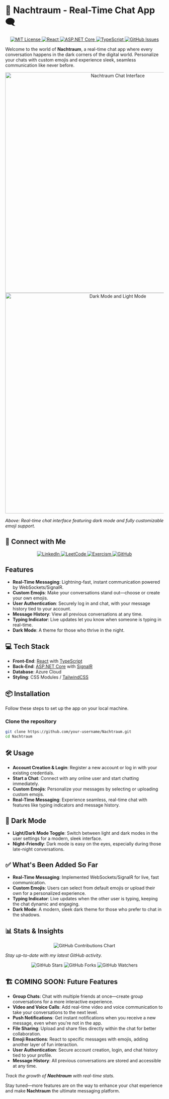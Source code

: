 # 🌙 Nachtraum - Real-Time Chat App 🗨️ 

<p align="center">
  <a href="LICENSE">
    <img src="https://img.shields.io/badge/License-MIT-blueviolet?style=for-the-badge&logo=law&logoColor=white" alt="MIT License">
  </a>
  <a href="https://reactjs.org/">
    <img src="https://img.shields.io/badge/Frontend-React-61DAFB?style=for-the-badge&logo=react&logoColor=white" alt="React">
  </a>
  <a href="https://dotnet.microsoft.com/apps/aspnet">
    <img src="https://img.shields.io/badge/Backend-ASP.NET%20Core-5C2D91?style=for-the-badge&logo=dotnet&logoColor=white" alt="ASP.NET Core">
  </a>
  <a href="https://www.typescriptlang.org/">
    <img src="https://img.shields.io/badge/Code-TypeScript-007ACC?style=for-the-badge&logo=typescript&logoColor=white" alt="TypeScript">
  </a>
  <a href="https://github.com/ailynux/Nachtraum/issues">
    <img src="https://img.shields.io/github/issues/ailynux/Nachtraum?style=for-the-badge&logo=github&logoColor=white" alt="GitHub Issues">
  </a>
</p>

Welcome to the world of **Nachtraum**, a real-time chat app where every conversation happens in the dark corners of the digital world. Personalize your chats with custom emojis and experience sleek, seamless communication like never before.

<p align="center">
  <img src="https://github.com/user-attachments/assets/072828cd-aac9-4241-8228-8c27c123c0c2" alt="Nachtraum Chat Interface" width="700" />
  <img src="https://github.com/user-attachments/assets/ced45217-707d-4505-a5da-c768191cd0c6" alt="Dark Mode and Light Mode" width="700" />
</p>

*Above: Real-time chat interface featuring dark mode and fully customizable emoji support.*

## 🌟 Connect with Me

<p align="center">
  <a href="https://www.linkedin.com/in/ailyndiaz01">
    <img src="https://img.shields.io/badge/LinkedIn-Connect-blue?style=for-the-badge&logo=linkedin" alt="LinkedIn">
  </a>
  <a href="https://leetcode.com/ailynux">
    <img src="https://img.shields.io/badge/LeetCode-Profile-orange?style=for-the-badge&logo=leetcode" alt="LeetCode">
  </a>
  <a href="https://exercism.org/profiles/ailynux">
    <img src="https://img.shields.io/badge/Exercism-Profile-purple?style=for-the-badge&logo=exercism" alt="Exercism">
  </a>
  <a href="https://github.com/ailynux">
    <img src="https://img.shields.io/badge/GitHub-ailynux-lightgrey?style=for-the-badge&logo=github" alt="GitHub">
  </a>
</p>

## Features

- **Real-Time Messaging**: Lightning-fast, instant communication powered by WebSockets/SignalR.
- **Custom Emojis**: Make your conversations stand out—choose or create your own emojis.
- **User Authentication**: Securely log in and chat, with your message history tied to your account.
- **Message History**: View all previous conversations at any time.
- **Typing Indicator**: Live updates let you know when someone is typing in real-time.
- **Dark Mode**: A theme for those who thrive in the night.

## 💻 Tech Stack

- **Front-End**: [React](https://reactjs.org/) with [TypeScript](https://www.typescriptlang.org/)
- **Back-End**: [ASP.NET Core](https://dotnet.microsoft.com/apps/aspnet) with [SignalR](https://dotnet.microsoft.com/apps/aspnet/signalr)
- **Database**: Azure Cloud
- **Styling**: CSS Modules / [TailwindCSS](https://tailwindcss.com/)



## 📦 Installation

Follow these steps to set up the app on your local machine.

### Clone the repository

```bash
git clone https://github.com/your-username/Nachtraum.git
cd Nachtraum
```

## 🛠️ Usage
- **Account Creation & Login**: Register a new account or log in with your existing credentials.
- **Start a Chat**: Connect with any online user and start chatting immediately.
- **Custom Emojis**: Personalize your messages by selecting or uploading custom emojis.
- **Real-Time Messaging**: Experience seamless, real-time chat with features like typing indicators and message history.

## 🎨 Dark Mode
- **Light/Dark Mode Toggle**: Switch between light and dark modes in the user settings for a modern, sleek interface.
- **Night-Friendly**: Dark mode is easy on the eyes, especially during those late-night conversations.

## ✅ What's Been Added So Far
- **Real-Time Messaging**: Implemented WebSockets/SignalR for live, fast communication.
- **Custom Emojis**: Users can select from default emojis or upload their own for a personalized experience.
- **Typing Indicator**: Live updates when the other user is typing, keeping the chat dynamic and engaging.
- **Dark Mode**: A modern, sleek dark theme for those who prefer to chat in the shadows.

## 📊 Stats & Insights

<p align="center">
  <img src="https://ghchart.rshah.org/ailynux" alt="GitHub Contributions Chart" />
</p>

*Stay up-to-date with my latest GitHub activity.*

<p align="center">
  <img src="https://img.shields.io/github/stars/ailynux/Nachtraum?style=social" alt="GitHub Stars" />
  <img src="https://img.shields.io/github/forks/ailynux/Nachtraum?style=social" alt="GitHub Forks" />
  <img src="https://img.shields.io/github/watchers/ailynux/Nachtraum?style=social" alt="GitHub Watchers" />
</p>

## 🏗️ COMING SOON: Future Features
- **Group Chats**: Chat with multiple friends at once—create group conversations for a more interactive experience.
- **Video and Voice Calls**: Add real-time video and voice communication to take your conversations to the next level.
- **Push Notifications**: Get instant notifications when you receive a new message, even when you're not in the app.
- **File Sharing**: Upload and share files directly within the chat for better collaboration.
- **Emoji Reactions**: React to specific messages with emojis, adding another layer of fun interaction.
- **User Authentication**: Secure account creation, login, and chat history tied to your profile.
- **Message History**: All previous conversations are stored and accessible at any time.
  
*Track the growth of **Nachtraum** with real-time stats.*

Stay tuned—more features are on the way to enhance your chat experience and make **Nachtraum** the ultimate messaging platform.



